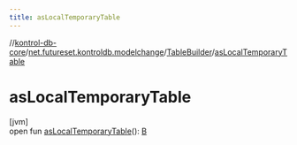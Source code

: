 ```yaml
---
title: asLocalTemporaryTable
---
```

//[kontrol-db-core](../../../index.html)/[net.futureset.kontroldb.modelchange](../index.html)/[TableBuilder](index.html)/[asLocalTemporaryTable](as-local-temporary-table.html)



# asLocalTemporaryTable



[jvm]\
open fun [asLocalTemporaryTable](as-local-temporary-table.html)(): [B](index.html)




